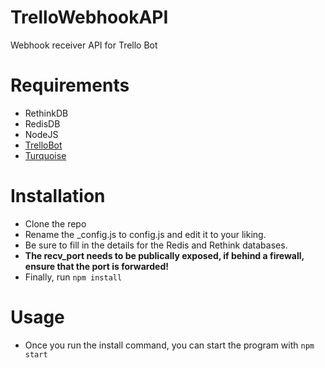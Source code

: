 # TrelloWebhookAPI
Webhook receiver API for Trello Bot

# Requirements
* RethinkDB
* RedisDB
* NodeJS
* [TrelloBot](https://github.com/Trello-Bot-Community/TrelloBot)
* [Turquoise](https://github.com/Trello-Bot-Community/Turquoise)

# Installation
* Clone the repo
* Rename the _config.js to config.js and edit it to your liking.
* Be sure to fill in the details for the Redis and Rethink databases.
* **The recv_port needs to be publically exposed, if behind a firewall, ensure that the port is forwarded!**
* Finally, run `npm install`

# Usage
* Once you run the install command, you can start the program with `npm start`
